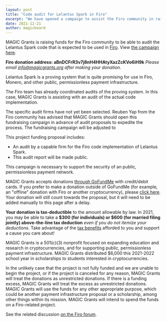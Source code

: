 ```yaml
---
layout: post
title: "Code audit for Lelantus Spark in Firo"
excerpt: "We have opened a campaign to assist the Firo community in raising funds for a code audit of Lelantus Spark"
date: 2021-12-21
author: magicboard
---
```


MAGIC Grants is raising funds for the Firo community to be able to audit the Lelantus Spark code that is expected to be used in [Firo](https://firo.org). View [the campaign here](https://www.gofundme.com/f/code-audit-for-lelantus-spark-in-firo).

**Firo donation address: aBnDCFrR3v7j8nH4HHAtyXazZcKVo6iH9k**
*Please email [info@magicgrants.org](mailto:info@magicgrants.org) after making your donation.*
 
Lelantus Spark is a proving system that is quite promising for use in Firo, Monero, and other public, permissionless payment infrastructure.
 
The Firo team has already coordinated audits of the proving system. In this case, MAGIC Grants is assisting with an audit of the actual code implementation.
 
The specific audit firms have not yet been selected. Reuben Yap from the Firo community has advised that MAGIC Grants should open this fundraising campaign in advance of audit proposals to expedite the process. The fundraising campaign will be adjusted to
 
This project funding proposal includes:

* An audit by a capable firm for the Firo code implementation of Lelantus Spark.
* This audit report will be made public.
 
This campaign is necessary to support the security of an public, permissionless payment network. 

MAGIC Grants accepts donations [through GoFundMe](https://www.gofundme.com/f/code-audit-for-lelantus-spark-in-firo) with credit/debit cards. If you prefer to make a donation outside of GoFundMe (for example, an "offline" donation with Firo or another cryptocurrency), please [click here](/contribute/). Your donation will still count towards the proposal, but it will need to be added manually to this page after a delay.
 
**Your donation is tax-deductible** to the amount allowable by law. In 2021, you may be able to take a **$300 (for individuals) or $600 (for married filing jointly) above-the-line tax deduction** *even if you do not itemize your deductions*. Take advantage of the [tax benefits](https://www.irs.gov/newsroom/expanded-tax-benefits-help-individuals-and-businesses-give-to-charity-during-2021-deductions-up-to-600-available-for-cash-donations-by-non-itemizers) afforded to you and support a cause you care about!
  
MAGIC Grants is a 501(c)(3) nonprofit focused on expanding education and research in cryptocurrencies, and for supporting public, permissionless payment infrastructure. MAGIC Grants distributed $6,000 this 2021-2022 school year in scholarships to students interested in cryptocurrencies.
 
In the unlikely case that the project is not fully funded and we are unable to begin the project, or if the project is canceled for any reason, MAGIC Grants will treat the donations as unrestricted donations. If there is a funding excess, MAGIC Grants will treat the excess as unrestricted donations. MAGIC Grants will use the funds for any other appropriate purpose, which could be another payment infrastructure proposal or a scholarship, among other things within its mission. MAGIC Grants will intend to spend the funds on a Firo-related project.

See the related discussion [on the Firo forum](https://forum.firo.org/t/code-audit-for-lelantus-spark-in-firo/2002).
